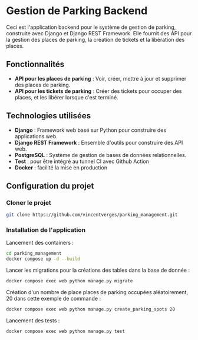 # Gestion de Parking Backend

Ceci est l'application backend pour le système de gestion de parking, construite avec Django et Django REST Framework. Elle fournit des API pour la gestion des places de parking, la création de tickets et la libération des places.

## Fonctionnalités

- **API pour les places de parking** : Voir, créer, mettre à jour et supprimer des places de parking.
- **API pour les tickets de parking** : Créer des tickets pour occuper des places, et les libérer lorsque c'est terminé.

## Technologies utilisées

- **Django** : Framework web basé sur Python pour construire des applications web.
- **Django REST Framework** : Ensemble d'outils pour construire des API web.
- **PostgreSQL** : Système de gestion de bases de données relationnelles.
- **Test** : pour être intégré au tunnel CI avec Github Action
- **Docker** : facilité la mise en production

## Configuration du projet

### Cloner le projet

```bash
git clone https://github.com/vincentverges/parking_management.git
```

### Installation de l'application 

Lancement des containers :
```bash
cd parking_management
docker compose up -d --build
```

Lancer les migrations pour la créations des tables dans la base de donnée :

```bash
docker compose exec web python manage.py migrate
```

Création d'un nombre de place places de parking occupées aléatoirement, 20 dans cette exemple de commande :

```bash
docker compose exec web python manage.py create_parking_spots 20
```

Lancement des tests :

```bash
docker compose exec web python manage.py test
```